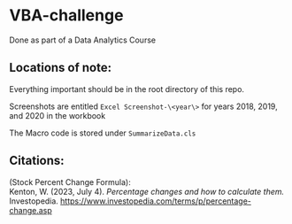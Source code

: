 # VBA-challenge
Done as part of a Data Analytics Course

## Locations of note:

Everything important should be in the root directory of this repo. 

Screenshots are entitled `Excel Screenshot-\<year\>` for years 2018, 2019, and 2020 in the workbook

The Macro code is stored under `SummarizeData.cls`

## Citations:

(Stock Percent Change Formula):  
Kenton, W. (2023, July 4). *Percentage changes and how to calculate them.* Investopedia. https://www.investopedia.com/terms/p/percentage-change.asp 